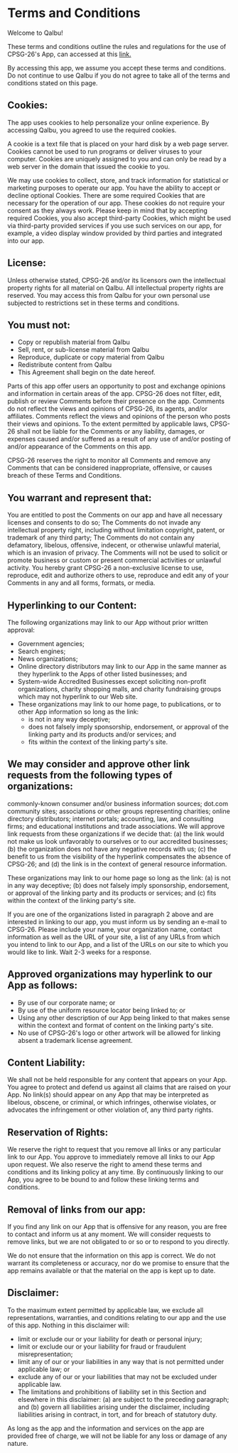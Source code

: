 # Terms and Conditions

Welcome to Qalbu!

These terms and conditions outline the rules and regulations for the use of CPSG-26's App, can accessed at this [link.](link)

By accessing this app, we assume you accept these terms and conditions. Do not continue to use Qalbu if you do not agree to take all of the terms and conditions stated on this page.

## Cookies:

The app uses cookies to help personalize your online experience. By accessing Qalbu, you agreed to use the required cookies.

A cookie is a text file that is placed on your hard disk by a web page server. Cookies cannot be used to run programs or deliver viruses to your computer. Cookies are uniquely assigned to you and can only be read by a web server in the domain that issued the cookie to you.

We may use cookies to collect, store, and track information for statistical or marketing purposes to operate our app. You have the ability to accept or decline optional Cookies. There are some required Cookies that are necessary for the operation of our app. These cookies do not require your consent as they always work. Please keep in mind that by accepting required Cookies, you also accept third-party Cookies, which might be used via third-party provided services if you use such services on our app, for example, a video display window provided by third parties and integrated into our app.

## License:

Unless otherwise stated, CPSG-26 and/or its licensors own the intellectual property rights for all material on Qalbu. All intellectual property rights are reserved. You may access this from Qalbu for your own personal use subjected to restrictions set in these terms and conditions.

## You must not:

- Copy or republish material from Qalbu
- Sell, rent, or sub-license material from Qalbu
- Reproduce, duplicate or copy material from Qalbu
- Redistribute content from Qalbu
- This Agreement shall begin on the date hereof.

Parts of this app offer users an opportunity to post and exchange opinions and information in certain areas of the app. CPSG-26 does not filter, edit, publish or review Comments before their presence on the app. Comments do not reflect the views and opinions of CPSG-26, its agents, and/or affiliates. Comments reflect the views and opinions of the person who posts their views and opinions. To the extent permitted by applicable laws, CPSG-26 shall not be liable for the Comments or any liability, damages, or expenses caused and/or suffered as a result of any use of and/or posting of and/or appearance of the Comments on this app.

CPSG-26 reserves the right to monitor all Comments and remove any Comments that can be considered inappropriate, offensive, or causes breach of these Terms and Conditions.

## You warrant and represent that:

You are entitled to post the Comments on our app and have all necessary licenses and consents to do so;
The Comments do not invade any intellectual property right, including without limitation copyright, patent, or trademark of any third party;
The Comments do not contain any defamatory, libelous, offensive, indecent, or otherwise unlawful material, which is an invasion of privacy.
The Comments will not be used to solicit or promote business or custom or present commercial activities or unlawful activity.
You hereby grant CPSG-26 a non-exclusive license to use, reproduce, edit and authorize others to use, reproduce and edit any of your Comments in any and all forms, formats, or media.

## Hyperlinking to our Content:

The following organizations may link to our App without prior written approval:

- Government agencies;
- Search engines;
- News organizations;
- Online directory distributors may link to our App in the same manner as they hyperlink to the Apps of other listed businesses; and
- System-wide Accredited Businesses except soliciting non-profit organizations, charity shopping malls, and charity fundraising groups which may not hyperlink to our Web site.
- These organizations may link to our home page, to publications, or to other App information so long as the link:
  - is not in any way deceptive;
  - does not falsely imply sponsorship, endorsement, or approval of the linking party and its products and/or services; and
  - fits within the context of the linking party's site.

## We may consider and approve other link requests from the following types of organizations:

commonly-known consumer and/or business information sources;
dot.com community sites;
associations or other groups representing charities;
online directory distributors;
internet portals;
accounting, law, and consulting firms; and
educational institutions and trade associations.
We will approve link requests from these organizations if we decide that: (a) the link would not make us look unfavorably to ourselves or to our accredited businesses; (b) the organization does not have any negative records with us; (c) the benefit to us from the visibility of the hyperlink compensates the absence of CPSG-26; and (d) the link is in the context of general resource information.

These organizations may link to our home page so long as the link: (a) is not in any way deceptive; (b) does not falsely imply sponsorship, endorsement, or approval of the linking party and its products or services; and (c) fits within the context of the linking party's site.

If you are one of the organizations listed in paragraph 2 above and are interested in linking to our app, you must inform us by sending an e-mail to CPSG-26. Please include your name, your organization name, contact information as well as the URL of your site, a list of any URLs from which you intend to link to our App, and a list of the URLs on our site to which you would like to link. Wait 2-3 weeks for a response.

## Approved organizations may hyperlink to our App as follows:

- By use of our corporate name; or
- By use of the uniform resource locator being linked to; or
- Using any other description of our App being linked to that makes sense within the context and format of content on the linking party's site.
- No use of CPSG-26's logo or other artwork will be allowed for linking absent a trademark license agreement.

## Content Liability:

We shall not be held responsible for any content that appears on your App. You agree to protect and defend us against all claims that are raised on your App. No link(s) should appear on any App that may be interpreted as libelous, obscene, or criminal, or which infringes, otherwise violates, or advocates the infringement or other violation of, any third party rights.

## Reservation of Rights:

We reserve the right to request that you remove all links or any particular link to our App. You approve to immediately remove all links to our App upon request. We also reserve the right to amend these terms and conditions and its linking policy at any time. By continuously linking to our App, you agree to be bound to and follow these linking terms and conditions.

## Removal of links from our app:

If you find any link on our App that is offensive for any reason, you are free to contact and inform us at any moment. We will consider requests to remove links, but we are not obligated to or so or to respond to you directly.

We do not ensure that the information on this app is correct. We do not warrant its completeness or accuracy, nor do we promise to ensure that the app remains available or that the material on the app is kept up to date.

## Disclaimer:

To the maximum extent permitted by applicable law, we exclude all representations, warranties, and conditions relating to our app and the use of this app. Nothing in this disclaimer will:

- limit or exclude our or your liability for death or personal injury;
- limit or exclude our or your liability for fraud or fraudulent misrepresentation;
- limit any of our or your liabilities in any way that is not permitted under applicable law; or
- exclude any of our or your liabilities that may not be excluded under applicable law.
- The limitations and prohibitions of liability set in this Section and elsewhere in this disclaimer: (a) are subject to the preceding paragraph; and (b) govern all liabilities arising under the disclaimer, including liabilities arising in contract, in tort, and for breach of statutory duty.

As long as the app and the information and services on the app are provided free of charge, we will not be liable for any loss or damage of any nature.
